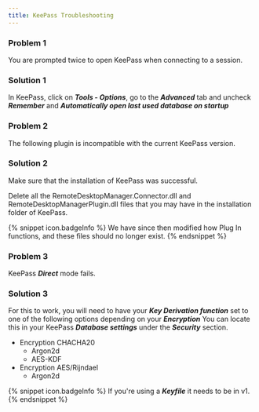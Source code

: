 ```yaml
---
title: KeePass Troubleshooting
---
```

### Problem 1

You are prompted twice to open KeePass when connecting to a session.

### Solution 1

In KeePass, click on ***Tools - Options***, go to the ***Advanced*** tab and uncheck ***Remember*** and ***Automatically open last used database on startup***

### Problem 2

The following plugin is incompatible with the current KeePass version.

### Solution 2

Make sure that the installation of KeePass was successful.  

Delete all the RemoteDesktopManager.Connector.dll and RemoteDesktopManagerPlugin.dll files that you may have in the installation folder of KeePass.  

{% snippet icon.badgeInfo %}
We have since then modified how Plug In functions, and these files should no longer exist.
{% endsnippet %}

### Problem 3

KeePass ***Direct*** mode fails.

### Solution 3

For this to work, you will need to have your ***Key Derivation function*** set to one of the following options depending on your ***Encryption*** You can locate this in your KeePass ***Database settings*** under the ***Security*** section.  

* Encryption CHACHA20
    * Argon2d
    * AES-KDF
* Encryption AES/Rijndael
    * Argon2d  
    
{% snippet icon.badgeInfo %}
If you're using a ***Keyfile*** it needs to be in v1.
{% endsnippet %}
